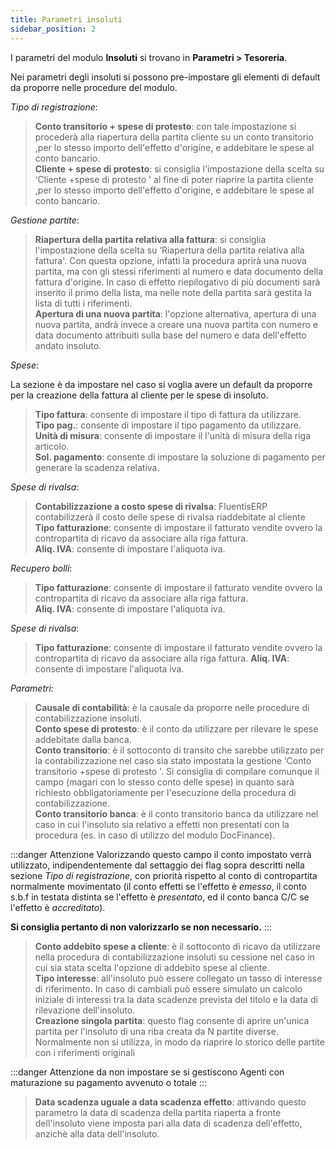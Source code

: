 ```yaml
---
title: Parametri insoluti
sidebar_position: 2
---
```


I parametri del modulo **Insoluti** si trovano in **Parametri > Tesoreria**.

Nei parametri degli insoluti si possono pre-impostare gli elementi di default da proporre nelle procedure del modulo.

*Tipo di registrazione*:  
> **Conto transitorio + spese di protesto**: con tale impostazione si procederà alla riapertura della partita cliente su un conto transitorio ,per lo stesso importo dell'effetto d'origine, e addebitare le spese al conto bancario.   
> **Cliente + spese di protesto**: si consiglia l'impostazione della scelta su ‘Cliente +spese di protesto ' al fine di poter riaprire la partita cliente ,per lo stesso importo dell'effetto d'origine, e addebitare le spese al conto bancario.  

*Gestione partite*:  
> **Riapertura della partita relativa alla fattura**: si consiglia l'impostazione della scelta su ‘Riapertura della partita relativa alla fattura'. Con questa opzione, infatti la procedura aprirà una nuova partita, ma con gli stessi riferimenti al numero e data documento della fattura d'origine. In caso di effetto riepilogativo di più documenti sarà inserito il primo della lista, ma nelle note della partita sarà gestita la lista di tutti i riferimenti.  
> **Apertura di una nuova partita**: l'opzione alternativa, apertura di una nuova partita, andrà invece a creare una nuova partita con numero e data documento attribuiti sulla base del numero e data dell'effetto andato insoluto. 

*Spese*:

La sezione è da impostare nel caso si voglia avere un default da proporre per la creazione della fattura al cliente per le spese di insoluto.

> **Tipo fattura**: consente di impostare il tipo di fattura da utilizzare.  
> **Tipo pag.**: consente di impostare il tipo pagamento da utilizzare.  
> **Unità di misura**: consente di impostare il l'unità di misura della riga articolo.  
> **Sol. pagamento**: consente di impostare la soluzione di pagamento per generare la scadenza relativa.  

*Spese di rivalsa*:
> **Contabilizzazione a costo spese di rivalsa**: FluentisERP contabilizzerà il costo delle spese di rivalsa riaddebitate al cliente
> **Tipo fatturazione**: consente di impostare il fatturato vendite ovvero la contropartita di ricavo da associare alla riga fattura.  
> **Aliq. IVA**: consente di impostare l'aliquota iva. 

*Recupero bolli*:
> **Tipo fatturazione**: consente di impostare il fatturato vendite ovvero la contropartita di ricavo da associare alla riga fattura.  
> **Aliq. IVA**: consente di impostare l'aliquota iva. 

*Spese di rivalsa*:
> **Tipo fatturazione**: consente di impostare il fatturato vendite ovvero la contropartita di ricavo da associare alla riga fattura.
> **Aliq. IVA**: consente di impostare l'aliquota iva. 

*Parametri*:
> **Causale di contabilità**: è la causale da proporre nelle procedure di contabilizzazione insoluti.  
> **Conto spese di protesto**: è il conto da utilizzare per rilevare le spese addebitate dalla banca.  
> **Conto transitorio**: è il sottoconto di transito che sarebbe utilizzato per la contabilizzazione nel caso sia stato impostata la gestione ‘Conto transitorio +spese di protesto '. Si consiglia di compilare comunque il campo (magari con lo stesso conto delle spese) in quanto sarà richiesto obbligatoriamente per l'esecuzione della procedura di contabilizzazione.  
> **Conto transitorio banca**: è il  conto transitorio banca da utilizzare nel caso in cui l'insoluto sia relativo a effetti non presentati con la procedura (es. in caso di utilizzo del modulo DocFinance). 
 
:::danger Attenzione
Valorizzando questo campo il conto impostato verrà utilizzato, indipendentemente dal settaggio dei flag sopra descritti nella sezione *Tipo di registrazione*, con priorità rispetto al conto di contropartita normalmente movimentato (il conto effetti se l'effetto è *emesso*, il conto s.b.f in testata distinta se l'effetto è *presentato*, ed il conto banca C/C se l'effetto è *accreditato*).

**Si consiglia pertanto di non valorizzarlo se non necessario.**
:::

> **Conto addebito spese a cliente**: è il  sottoconto di ricavo da utilizzare nella procedura di contabilizzazione insoluti su cessione nel caso in cui sia stata scelta l'opzione di addebito spese al cliente.  
> **Tipo interesse**: all'insoluto può essere collegato un tasso di interesse di riferimento. In caso di cambiali può essere simulato un calcolo iniziale di interessi tra la data scadenze prevista del titolo e la data di rilevazione dell'insoluto.  
> **Creazione singola partita**: questo flag consente di aprire un'unica partita per l'insoluto di una riba creata da N partite diverse. Normalmente non si utilizza, in modo da riaprire lo storico delle partite con i riferimenti originali

:::danger Attenzione
da non impostare se si gestiscono Agenti con maturazione su pagamento avvenuto o totale
:::

> **Data scadenza uguale a data scadenza effetto**: attivando questo parametro la data di scadenza della partita riaperta a fronte dell'insoluto viene imposta pari alla data di scadenza dell'effetto, anzichè alla data dell'insoluto.
